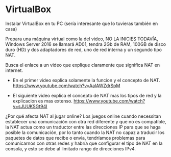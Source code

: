 # VirtualBox

Instalar VirtualBox en tu PC (sería interesante que lo tuvieras también en casa)


Prepara una máquina virtual como la del video, NO LA INICIES TODAVÍA, Windows Server 2016 se llamará AD01, tendra 2Gb de RAM, 100GB 
de disco duro (HD) y dos adaptadores de red, uno de red interna y un segundo tipo NAT.


Busca el enlace a un video que explique claramente que significa NAT en internet.

* En el primer video explica solamente la funcion y el concepto de NAT.
https://www.youtube.com/watch?v=AalAWZdrSpM

* El siguiente video explica el concepto de NAT mas los tipos de red y la explicacion es mas extenso.
https://www.youtube.com/watch?v=sJUUKSGt94I


¿Por qué afecta NAT al jugar online?
Los juegos online cuando necessitan establecer una comunicación con otra red diferente y que no es compatible, la NAT actua como un traductor entre las direcciones IP para que se haga posible la comunicación, por lo tanto cuando la NAT no capaz a traducir los paquetes de datos que recibe o envia, tendríamos problemas para comunicarnos con otras redes y habría que configurar el tipo de NAT en la consola, y esto se debe al limitado rango de direcciones IPv4. 
